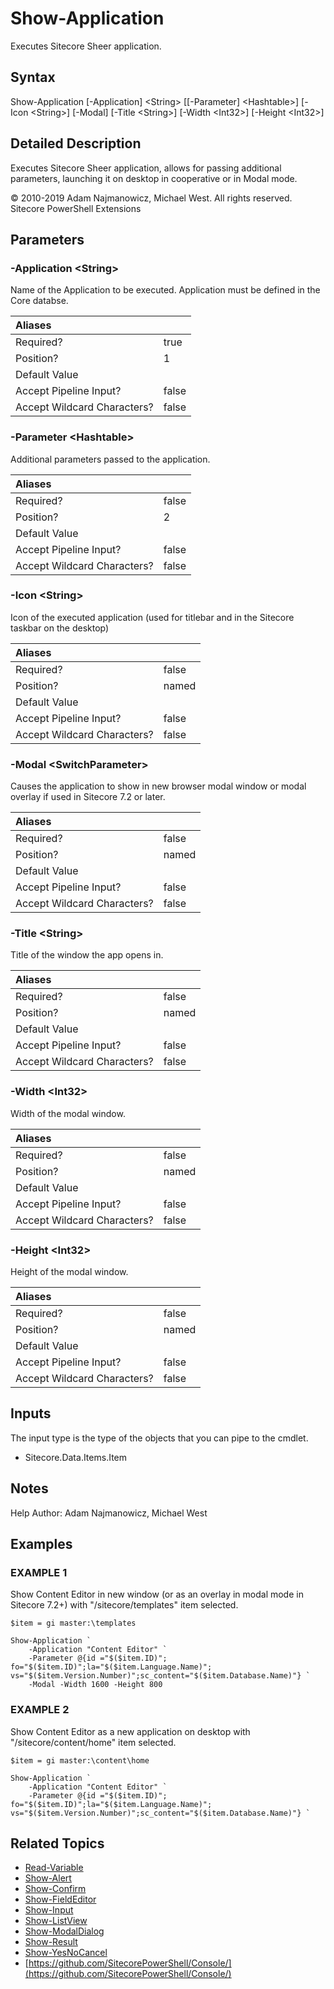 # Show-Application

Executes Sitecore Sheer application.

## Syntax

Show-Application \[-Application\] &lt;String&gt; \[\[-Parameter\] &lt;Hashtable&gt;\] \[-Icon &lt;String&gt;\] \[-Modal\] \[-Title &lt;String&gt;\] \[-Width &lt;Int32&gt;\] \[-Height &lt;Int32&gt;\]

## Detailed Description

Executes Sitecore Sheer application, allows for passing additional parameters, launching it on desktop in cooperative or in Modal mode.

© 2010-2019 Adam Najmanowicz, Michael West. All rights reserved. Sitecore PowerShell Extensions

## Parameters

### -Application  &lt;String&gt;

Name of the Application to be executed. Application must be defined in the Core databse.

| Aliases |  |
| :--- | :--- |
| Required? | true |
| Position? | 1 |
| Default Value |  |
| Accept Pipeline Input? | false |
| Accept Wildcard Characters? | false |

### -Parameter  &lt;Hashtable&gt;

Additional parameters passed to the application.

| Aliases |  |
| :--- | :--- |
| Required? | false |
| Position? | 2 |
| Default Value |  |
| Accept Pipeline Input? | false |
| Accept Wildcard Characters? | false |

### -Icon  &lt;String&gt;

Icon of the executed application \(used for titlebar and in the Sitecore taskbar on the desktop\)

| Aliases |  |
| :--- | :--- |
| Required? | false |
| Position? | named |
| Default Value |  |
| Accept Pipeline Input? | false |
| Accept Wildcard Characters? | false |

### -Modal  &lt;SwitchParameter&gt;

Causes the application to show in new browser modal window or modal overlay if used in Sitecore 7.2 or later.

| Aliases |  |
| :--- | :--- |
| Required? | false |
| Position? | named |
| Default Value |  |
| Accept Pipeline Input? | false |
| Accept Wildcard Characters? | false |

### -Title  &lt;String&gt;

Title of the window the app opens in.

| Aliases |  |
| :--- | :--- |
| Required? | false |
| Position? | named |
| Default Value |  |
| Accept Pipeline Input? | false |
| Accept Wildcard Characters? | false |

### -Width  &lt;Int32&gt;

Width of the modal window.

| Aliases |  |
| :--- | :--- |
| Required? | false |
| Position? | named |
| Default Value |  |
| Accept Pipeline Input? | false |
| Accept Wildcard Characters? | false |

### -Height  &lt;Int32&gt;

Height of the modal window.

| Aliases |  |
| :--- | :--- |
| Required? | false |
| Position? | named |
| Default Value |  |
| Accept Pipeline Input? | false |
| Accept Wildcard Characters? | false |

## Inputs

The input type is the type of the objects that you can pipe to the cmdlet.

* Sitecore.Data.Items.Item 

## Notes

Help Author: Adam Najmanowicz, Michael West

## Examples

### EXAMPLE 1

Show Content Editor in new window \(or as an overlay in modal mode in Sitecore 7.2+\) with "/sitecore/templates" item selected.

```text
$item = gi master:\templates

Show-Application `
    -Application "Content Editor" `
    -Parameter @{id ="$($item.ID)"; fo="$($item.ID)";la="$($item.Language.Name)"; vs="$($item.Version.Number)";sc_content="$($item.Database.Name)"} `
    -Modal -Width 1600 -Height 800
```

### EXAMPLE 2

Show Content Editor as a new application on desktop with "/sitecore/content/home" item selected.

```text
$item = gi master:\content\home

Show-Application `
    -Application "Content Editor" `
    -Parameter @{id ="$($item.ID)"; fo="$($item.ID)";la="$($item.Language.Name)"; vs="$($item.Version.Number)";sc_content="$($item.Database.Name)"} `
```

## Related Topics

* [Read-Variable](read-variable.md)
* [Show-Alert](show-alert.md)
* [Show-Confirm](show-confirm.md)
* [Show-FieldEditor](show-fieldeditor.md)
* [Show-Input](show-input.md)
* [Show-ListView](show-listview.md)
* [Show-ModalDialog](show-modaldialog.md)
* [Show-Result](show-result.md)
* [Show-YesNoCancel](show-yesnocancel.md)
* [https://github.com/SitecorePowerShell/Console/](https://github.com/SitecorePowerShell/Console/) 

